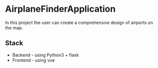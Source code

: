 # AirplaneFinderApplication


In this project the user can create a comprehensive design of airports on the map.

## Stack
- Backend - using Python3 + flask
- Frontend - using vue
